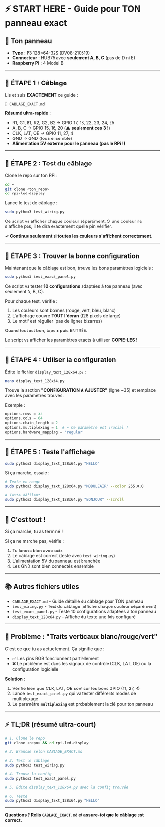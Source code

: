 # ⚡ START HERE - Guide pour TON panneau exact

## 📌 Ton panneau
- **Type** : P3 128×64-32S (DV08-210519)
- **Connecteur** : HUB75 avec **seulement A, B, C** (pas de D ni E)
- **Raspberry Pi** : 4 Model B

---

## 🔌 ÉTAPE 1 : Câblage

Lis et suis **EXACTEMENT** ce guide :
```
📄 CABLAGE_EXACT.md
```

**Résumé ultra-rapide** :
- R1, G1, B1, R2, G2, B2 → GPIO 17, 18, 22, 23, 24, 25
- A, B, C → GPIO 15, 16, 20 (⚠️ **seulement ces 3 !**)
- CLK, LAT, OE → GPIO 11, 27, 4
- GND → GND (tous ensemble)
- **Alimentation 5V externe pour le panneau (pas le RPi !)**

---

## 🧪 ÉTAPE 2 : Test du câblage

Clone le repo sur ton RPi :
```bash
cd ~
git clone <ton_repo>
cd rpi-led-display
```

Lance le test de câblage :
```bash
sudo python3 test_wiring.py
```

Ce script va afficher chaque couleur séparément. Si une couleur ne s'affiche pas, il te dira exactement quelle pin vérifier.

**✓ Continue seulement si toutes les couleurs s'affichent correctement.**

---

## 🎯 ÉTAPE 3 : Trouver la bonne configuration

Maintenant que le câblage est bon, trouve les bons paramètres logiciels :

```bash
sudo python3 test_exact_panel.py
```

Ce script va tester **10 configurations** adaptées à ton panneau (avec seulement A, B, C).

Pour chaque test, vérifie :
1. Les couleurs sont bonnes (rouge, vert, bleu, blanc)
2. L'affichage couvre **TOUT l'écran** (128 pixels de large)
3. Le motif est régulier (pas de lignes bizarres)

Quand tout est bon, tape **`o`** puis ENTRÉE.

Le script va afficher les paramètres exacts à utiliser. **COPIE-LES !**

---

## 📝 ÉTAPE 4 : Utiliser la configuration

Édite le fichier `display_text_128x64.py` :

```bash
nano display_text_128x64.py
```

Trouve la section **"CONFIGURATION À AJUSTER"** (ligne ~35) et remplace avec les paramètres trouvés.

Exemple :
```python
options.rows = 32
options.cols = 64
options.chain_length = 2
options.multiplexing = 1  # ← Ce paramètre est crucial !
options.hardware_mapping = 'regular'
```

---

## 🎨 ÉTAPE 5 : Teste l'affichage

```bash
sudo python3 display_text_128x64.py "HELLO"
```

Si ça marche, essaie :
```bash
# Texte en rouge
sudo python3 display_text_128x64.py "MODULEAIR" --color 255,0,0

# Texte défilant
sudo python3 display_text_128x64.py "BONJOUR" --scroll
```

---

## 🎉 C'est tout !

Si ça marche, tu as terminé !

Si ça ne marche pas, vérifie :
1. Tu lances bien avec `sudo`
2. Le câblage est correct (teste avec `test_wiring.py`)
3. L'alimentation 5V du panneau est branchée
4. Les GND sont bien connectés ensemble

---

## 📚 Autres fichiers utiles

- `CABLAGE_EXACT.md` - Guide détaillé du câblage pour TON panneau
- `test_wiring.py` - Test du câblage (affiche chaque couleur séparément)
- `test_exact_panel.py` - Teste 10 configurations adaptées à ton panneau
- `display_text_128x64.py` - Affiche du texte une fois configuré

---

## 🐛 Problème : "Traits verticaux blanc/rouge/vert"

C'est ce que tu as actuellement. Ça signifie que :
- ✅ Les pins RGB fonctionnent partiellement
- ❌ Le problème est dans les signaux de contrôle (CLK, LAT, OE) ou la configuration logicielle

**Solution** :
1. Vérifie bien que CLK, LAT, OE sont sur les bons GPIO (11, 27, 4)
2. Lance `test_exact_panel.py` qui va tester différents modes de multiplexage
3. Le paramètre **`multiplexing`** est probablement la clé pour ton panneau

---

## ⚡ TL;DR (résumé ultra-court)

```bash
# 1. Clone le repo
git clone <repo> && cd rpi-led-display

# 2. Branche selon CABLAGE_EXACT.md

# 3. Test le câblage
sudo python3 test_wiring.py

# 4. Trouve la config
sudo python3 test_exact_panel.py

# 5. Édite display_text_128x64.py avec la config trouvée

# 6. Teste
sudo python3 display_text_128x64.py "HELLO"
```

---

**Questions ? Relis `CABLAGE_EXACT.md` et assure-toi que le câblage est correct.**
